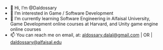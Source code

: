 - 👋 Hi, I’m @Daldossary
- 👀 I’m interested in Game / Software Development
- 🌱 I’m currently learning Software Engineering in Alfaisal University, 
     Game Development online courses at Harvard, and Unity game engine online courses
- 📫 You can reach me on email, at: aldossary.dalal@gmail.com | OR | daldossary@alfaisal.edu

<!---
Daldossary/Daldossary is a ✨ special ✨ repository because its `README.md` (this file) appears on your GitHub profile.
You can click the Preview link to take a look at your changes.
--->
